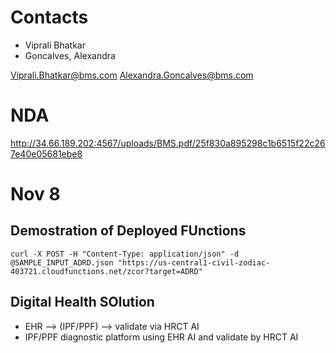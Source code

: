 # Contacts
+ Viprali Bhatkar
+ Goncalves, Alexandra

Viprali.Bhatkar@bms.com
Alexandra.Goncalves@bms.com

# NDA

http://34.66.189.202:4567/uploads/BMS.pdf/25f830a895298c1b6515f22c267e40e05681ebe8

# Nov 8

## Demostration of Deployed FUnctions

```
curl -X POST -H "Content-Type: application/json" -d @SAMPLE_INPUT_ADRD.json "https://us-central1-civil-zodiac-403721.cloudfunctions.net/zcor?target=ADRD"
```

## Digital Health SOlution

+ EHR --> (IPF/PPF) --> validate via HRCT AI
+ IPF/PPF diagnostic platform  using EHR AI and validate by HRCT AI



